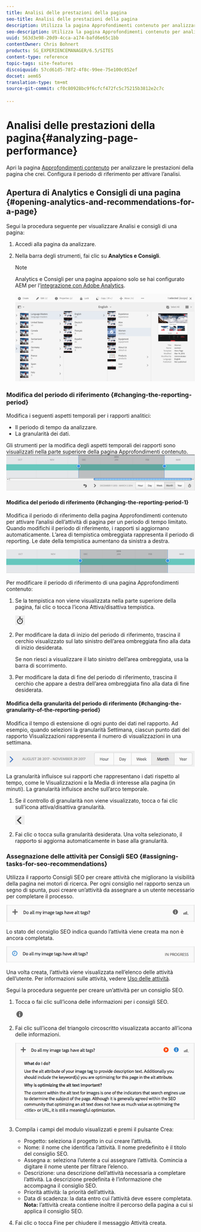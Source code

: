 ```yaml
---
title: Analisi delle prestazioni della pagina
seo-title: Analisi delle prestazioni della pagina
description: Utilizza la pagina Approfondimenti contenuto per analizzare le prestazioni della pagina che crei
seo-description: Utilizza la pagina Approfondimenti contenuto per analizzare le prestazioni della pagina che crei
uuid: 563d3e98-20d9-4cca-a174-bafd6e65c1bb
contentOwner: Chris Bohnert
products: SG_EXPERIENCEMANAGER/6.5/SITES
content-type: reference
topic-tags: site-features
discoiquuid: 57cd61d5-78f2-4f8c-99ee-75e100c052ef
docset: aem65
translation-type: tm+mt
source-git-commit: cf0c80928bc9f6cfcf472fc5c75215b3812e2c7c

---
```



# Analisi delle prestazioni della pagina{#analyzing-page-performance}

Apri la pagina [Approfondimenti contenuto](/help/sites-authoring/content-insights.md) per analizzare le prestazioni della pagina che crei. Configura il periodo di riferimento per attivare l’analisi.

## Apertura di Analytics e Consigli di una pagina {#opening-analytics-and-recommendations-for-a-page}

Segui la procedura seguente per visualizzare Analisi e consigli di una pagina:

1. Accedi alla pagina da analizzare.
1. Nella barra degli strumenti, fai clic su **Analytics e Consigli**.

   >[!NOTE]
   >
   >Analytics e Consigli per una pagina appaiono solo se hai configurato AEM per l’[integrazione con Adobe Analytics](/help/sites-administering/adobeanalytics-connect.md).

   ![screen-shot_2019-03-05at115319](assets/screen-shot_2019-03-05at115319.png)

### Modifica del periodo di riferimento {#changing-the-reporting-period}

Modifica i seguenti aspetti temporali per i rapporti analitici:

* Il periodo di tempo da analizzare.
* La granularità dei dati.

Gli strumenti per la modifica degli aspetti temporali dei rapporti sono visualizzati nella parte superiore della pagina Approfondimenti contenuto. ![chlimage_1-126](assets/chlimage_1-126.png)

#### Modifica del periodo di riferimento {#changing-the-reporting-period-1}

Modifica il periodo di riferimento della pagina Approfondimenti contenuto per attivare l’analisi dell’attività di pagina per un periodo di tempo limitato. Quando modifichi il periodo di riferimento, i rapporti si aggiornano automaticamente. L’area di tempistica ombreggiata rappresenta il periodo di reporting. Le date della tempistica aumentano da sinistra a destra.

![chlimage_1-127](assets/chlimage_1-127.png)

Per modificare il periodo di riferimento di una pagina Approfondimenti contenuto:

1. Se la tempistica non viene visualizzata nella parte superiore della pagina, fai clic o tocca l’icona Attiva/disattiva tempistica.

   ![](do-not-localize/chlimage_1-22.png)

1. Per modificare la data di inizio del periodo di riferimento, trascina il cerchio visualizzato sul lato sinistro dell’area ombreggiata fino alla data di inizio desiderata.

   Se non riesci a visualizzare il lato sinistro dell’area ombreggiata, usa la barra di scorrimento.

1. Per modificare la data di fine del periodo di riferimento, trascina il cerchio che appare a destra dell’area ombreggiata fino alla data di fine desiderata.

#### Modifica della granularità del periodo di riferimento {#changing-the-granularity-of-the-reporting-period}

Modifica il tempo di estensione di ogni punto dei dati nel rapporto. Ad esempio, quando selezioni la granularità Settimana, ciascun punto dati del rapporto Visualizzazioni rappresenta il numero di visualizzazioni in una settimana.

![screen_shot_2017-11-29at141001](assets/screen_shot_2017-11-29at141001.png)

La granularità influisce sui rapporti che rappresentano i dati rispetto al tempo, come le Visualizzazioni e la Media di interesse alla pagina (in minuti). La granularità influisce anche sull’arco temporale.

1. Se il controllo di granularità non viene visualizzato, tocca o fai clic sull’icona attiva/disattiva granularità.

   ![chlimage_1-128](assets/chlimage_1-128.png)

1. Fai clic o tocca sulla granularità desiderata. Una volta selezionato, il rapporto si aggiorna automaticamente in base alla granularità.

### Assegnazione delle attività per Consigli SEO {#assigning-tasks-for-seo-recommendations}

Utilizza il rapporto Consigli SEO per creare attività che migliorano la visibilità della pagina nei motori di ricerca. Per ogni consiglio nel rapporto senza un segno di spunta, puoi creare un’attività da assegnare a un utente necessario per completare il processo.

![chlimage_1-129](assets/chlimage_1-129.png)

Lo stato del consiglio SEO indica quando l’attività viene creata ma non è ancora completata.

![chlimage_1-130](assets/chlimage_1-130.png)

Una volta creata, l’attività viene visualizzata nell’elenco delle attività dell’utente. Per informazioni sulle attività, vedere [Uso delle attività](/help/sites-authoring/task-content.md).

Segui la procedura seguente per creare un’attività per un consiglio SEO.

1. Tocca o fai clic sull’icona delle informazioni per i consigli SEO.

   ![](do-not-localize/chlimage_1-23.png)

1. Fai clic sull’icona del triangolo circoscritto visualizzata accanto all’icona delle informazioni.

   ![chlimage_1-135](assets/chlimage_1-131.png)

1. Compila i campi del modulo visualizzati e premi il pulsante Crea:

   * Progetto: seleziona il progetto in cui creare l’attività.
   * Nome: il nome che identifica l’attività. Il nome predefinito è il titolo del consiglio SEO.
   * Assegna a: seleziona l’utente a cui assegnare l’attività. Comincia a digitare il nome utente per filtrare l’elenco.
   * Descrizione: una descrizione dell’attività necessaria a completare l’attività. La descrizione predefinita è l’informazione che accompagna il consiglio SEO.
   * Priorità attività: la priorità dell’attività.
   * Data di scadenza: la data entro cui l’attività deve essere completata.
   **Nota:** l’attività creata contiene inoltre il percorso della pagina a cui si applica il consiglio SEO.

1. Fai clic o tocca Fine per chiudere il messaggio Attività creata.


